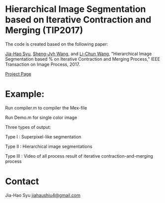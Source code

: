 # Hierarchical Image Segmentation based on Iterative Contraction and Merging (TIP2017)
The code is created based on the following paper:

[Jia-Hao Syu](https://sites.google.com/view/jiahaosyu/home), [Sheng-Jyh Wang](http://vlab.ee.nctu.edu.tw/advisor/), and [Li-Chun Wang](http://lichun.cm.nctu.edu.tw/), "Hierarchical Image Segmentation based % on Iterative Contraction and Merging Process," IEEE Transaction on Image Process, 2017.

[Project Page](https://sites.google.com/site/hierarchicalimagesegmentation/)

# Example:

Run compiler.m  to compiler the Mex-file 

Run Demo.m for single color image 

Three types of output:

   Type I : Superpixel-like segmentation
  
   Type II : Hierarchical image segmentations
  
   Type III : Video of all process result of iterative contraction-and-merging process
  
# Contact

Jia-Hao Syu 
<jiahaushiu4@gmail.com>
